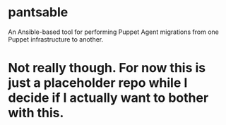 # pantsable
An Ansible-based tool for performing Puppet Agent migrations from one Puppet infrastructure to another.

# Not really though. For now this is just a placeholder repo while I decide if I actually want to bother with this.
